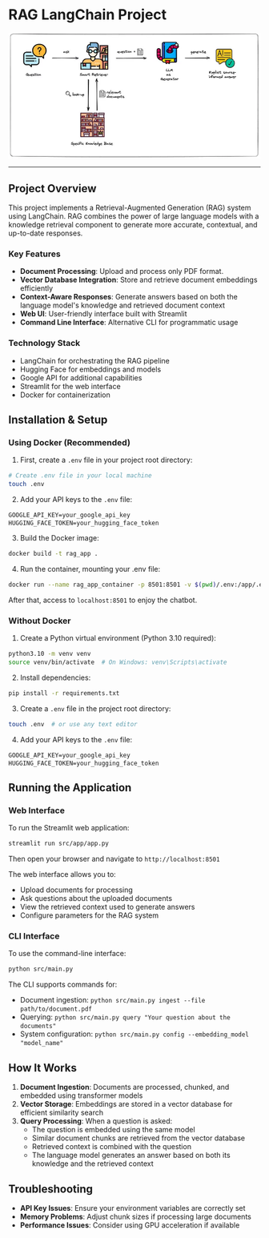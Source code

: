 # RAG LangChain Project

![Background](background.png)

---
## Project Overview

This project implements a Retrieval-Augmented Generation (RAG) system using LangChain. RAG combines the power of large language models with a knowledge retrieval component to generate more accurate, contextual, and up-to-date responses.

### Key Features

- **Document Processing**: Upload and process only PDF format.
- **Vector Database Integration**: Store and retrieve document embeddings efficiently
- **Context-Aware Responses**: Generate answers based on both the language model's knowledge and retrieved document context
- **Web UI**: User-friendly interface built with Streamlit
- **Command Line Interface**: Alternative CLI for programmatic usage

### Technology Stack

- LangChain for orchestrating the RAG pipeline
- Hugging Face for embeddings and models
- Google API for additional capabilities
- Streamlit for the web interface
- Docker for containerization

## Installation & Setup

### Using Docker (Recommended)

1. First, create a `.env` file in your project root directory:
```bash
# Create .env file in your local machine
touch .env
```

2. Add your API keys to the `.env` file:
```
GOOGLE_API_KEY=your_google_api_key
HUGGING_FACE_TOKEN=your_hugging_face_token
```

3. Build the Docker image:
```bash
docker build -t rag_app .
```

4. Run the container, mounting your .env file:
```bash
docker run --name rag_app_container -p 8501:8501 -v $(pwd)/.env:/app/.env rag_app
```

After that, access to `localhost:8501` to enjoy the chatbot.

### Without Docker

1. Create a Python virtual environment (Python 3.10 required):
```bash
python3.10 -m venv venv
source venv/bin/activate  # On Windows: venv\Scripts\activate
```

2. Install dependencies:
```bash
pip install -r requirements.txt
```

3. Create a `.env` file in the project root directory:
```bash
touch .env  # or use any text editor
```

4. Add your API keys to the `.env` file:
```
GOOGLE_API_KEY=your_google_api_key
HUGGING_FACE_TOKEN=your_hugging_face_token
```

## Running the Application

### Web Interface
To run the Streamlit web application:
```bash
streamlit run src/app/app.py
```
Then open your browser and navigate to `http://localhost:8501`

The web interface allows you to:
- Upload documents for processing
- Ask questions about the uploaded documents
- View the retrieved context used to generate answers
- Configure parameters for the RAG system

### CLI Interface
To use the command-line interface:
```bash
python src/main.py
```

The CLI supports commands for:
- Document ingestion: `python src/main.py ingest --file path/to/document.pdf`
- Querying: `python src/main.py query "Your question about the documents"`
- System configuration: `python src/main.py config --embedding_model "model_name"`

## How It Works

1. **Document Ingestion**: Documents are processed, chunked, and embedded using transformer models
2. **Vector Storage**: Embeddings are stored in a vector database for efficient similarity search
3. **Query Processing**: When a question is asked:
   - The question is embedded using the same model
   - Similar document chunks are retrieved from the vector database
   - Retrieved context is combined with the question
   - The language model generates an answer based on both its knowledge and the retrieved context

## Troubleshooting

- **API Key Issues**: Ensure your environment variables are correctly set
- **Memory Problems**: Adjust chunk sizes if processing large documents
- **Performance Issues**: Consider using GPU acceleration if available